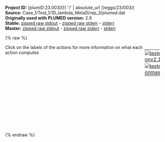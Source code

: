 **Project ID:** [plumID:23.003]({{ '/' | absolute_url }}eggs/23/003/)  
**Source:** Case_1/Test_1/1D_lambda_MetaD/rep_3/plumed.dat  
**Originally used with PLUMED version:** 2.8  
**Stable:** [zipped raw stdout](plumed.dat.plumed.stdout.txt.zip) - [zipped raw stderr](plumed.dat.plumed.stderr.txt.zip) - [stderr](plumed.dat.plumed.stderr)  
**Master:** [zipped raw stdout](plumed.dat.plumed_master.stdout.txt.zip) - [zipped raw stderr](plumed.dat.plumed_master.stderr.txt.zip) - [stderr](plumed.dat.plumed_master.stderr)  

{% raw %}
<div style="width: 100%; float:left">
<div style="width: 90%; float:left" id="value_details_data/Case_1/Test_1/1D_lambda_MetaD/rep_3/plumed.dat"> Click on the labels of the actions for more information on what each action computes </div>
<div style="width: 10%; float:left"><table><tr><td style="padding:1px"><a href="plumed.dat.plumed.stderr"><img src="https://img.shields.io/badge/v2.10-passing-green.svg" alt="tested onv2.10" /></a></td></tr><tr><td style="padding:1px"><a href="plumed.dat.plumed_master.stderr"><img src="https://img.shields.io/badge/master-passing-green.svg" alt="tested onmaster" /></a></td></tr></table></div></div>
<pre style="width=97%;">
<span id="data/Case_1/Test_1/1D_lambda_MetaD/rep_3/plumed.datlambda_short"><b name="data/Case_1/Test_1/1D_lambda_MetaD/rep_3/plumed.datlambda" onclick='showPath("data/Case_1/Test_1/1D_lambda_MetaD/rep_3/plumed.dat","data/Case_1/Test_1/1D_lambda_MetaD/rep_3/plumed.datlambda","data/Case_1/Test_1/1D_lambda_MetaD/rep_3/plumed.datlambda_shortcut","black")'>lambda</b><span style="display:none;" id="data/Case_1/Test_1/1D_lambda_MetaD/rep_3/plumed.datlambda_shortcut">The EXTRACV action with label <b>lambda</b> calculates the following quantities:<table  align="center" frame="void" width="95%" cellpadding="5%"><tr><td width="5%"><b> Quantity </b>  </td><td width="5%"><b> Type </b>  </td><td><b> Description </b> </td></tr><tr><td width="5%">lambda</td><td width="5%"><font color="black">scalar</font></td><td>the value of the CV that was passed from the MD code to PLUMED</td></tr></table></span>: <span class="plumedtooltip" style="color:green">EXTRACV<span class="right">Allow PLUMED to use collective variables computed in the MD engine. This action is <a class="toggler" href='javascript:;' onclick='toggleDisplay("data/Case_1/Test_1/1D_lambda_MetaD/rep_3/plumed.datlambda");'>a shortcut</a>. <a href="https://www.plumed.org/doc-master/user-doc/html/_e_x_t_r_a_c_v.html">More details</a><i></i></span></span> <span class="plumedtooltip">NAME<span class="right">name of the CV as computed by the MD engine<i></i></span></span>=lambda
</span><span id="data/Case_1/Test_1/1D_lambda_MetaD/rep_3/plumed.datlambda_long" style="display:none;"><span style="color:blue" class="comment"># PLUMED interprets the command:
</span><span class="toggler" style="color:red" onclick='toggleDisplay("data/Case_1/Test_1/1D_lambda_MetaD/rep_3/plumed.datlambda")'># lambda: EXTRACV NAME=lambda</span>
<span style="color:blue" class="comment"># as follows (Click the red comment above to revert to the short version of the input):</span>
<b name="data/Case_1/Test_1/1D_lambda_MetaD/rep_3/plumed.datlambda" onclick='showPath("data/Case_1/Test_1/1D_lambda_MetaD/rep_3/plumed.dat","data/Case_1/Test_1/1D_lambda_MetaD/rep_3/plumed.datlambda","data/Case_1/Test_1/1D_lambda_MetaD/rep_3/plumed.datlambda","black")'>lambda</b><span style="display:none;" id="data/Case_1/Test_1/1D_lambda_MetaD/rep_3/plumed.datlambda">The PUT action with label <b>lambda</b> calculates the following quantities:<table  align="center" frame="void" width="95%" cellpadding="5%"><tr><td width="5%"><b> Quantity </b>  </td><td width="5%"><b> Type </b>  </td><td><b> Description </b> </td></tr><tr><td width="5%">lambda</td><td width="5%"><font color="black">scalar</font></td><td>the data that was passed from the MD code</td></tr></table></span>: <span class="plumedtooltip" style="color:green">PUT<span class="right">Pass data into PLUMED <a href="https://www.plumed.org/doc-master/user-doc/html/_p_u_t.html" style="color:green">More details</a><i></i></span></span> <span class="plumedtooltip">UNIT<span class="right">the unit of the quantity that is being passed to PLUMED through this value<i></i></span></span>=number <span class="plumedtooltip">SHAPE<span class="right"> the shape of the value that is being passed to PLUMED<i></i></span></span>=0 <span class="plumedtooltip">MUTABLE<span class="right"> can plumed change the value of the pointer that is passed from the MD code<i></i></span></span> <span class="plumedtooltip">PERIODIC<span class="right">if the value being passed to plumed is periodic then you should specify the periodicity of the function<i></i></span></span>=NO
<b name="data/Case_1/Test_1/1D_lambda_MetaD/rep_3/plumed.datlambda" onclick='showPath("data/Case_1/Test_1/1D_lambda_MetaD/rep_3/plumed.dat","data/Case_1/Test_1/1D_lambda_MetaD/rep_3/plumed.datlambda","data/Case_1/Test_1/1D_lambda_MetaD/rep_3/plumed.datlambda","black")'>lambda</b>: <span class="plumedtooltip" style="color:green">PUT<span class="right">Pass data into PLUMED <a href="https://www.plumed.org/doc-master/user-doc/html/_p_u_t.html" style="color:green">More details</a><i></i></span></span> <span class="plumedtooltip">UNIT<span class="right">the unit of the quantity that is being passed to PLUMED through this value<i></i></span></span>=number <span class="plumedtooltip">SHAPE<span class="right"> the shape of the value that is being passed to PLUMED<i></i></span></span>=0 <span class="plumedtooltip">MUTABLE<span class="right"> can plumed change the value of the pointer that is passed from the MD code<i></i></span></span> <span class="plumedtooltip">PERIODIC<span class="right">if the value being passed to plumed is periodic then you should specify the periodicity of the function<i></i></span></span>=NO
<span style="color:blue"># --- End of included input --- </span></span>  
<span class="plumedtooltip" style="color:green">METAD<span class="right">Used to performed metadynamics on one or more collective variables. <a href="https://www.plumed.org/doc-master/user-doc/html/_m_e_t_a_d.html" style="color:green">More details</a><i></i></span></span> ...
<span class="plumedtooltip">ARG<span class="right">the labels of the scalars on which the bias will act<i></i></span></span>=<b name="data/Case_1/Test_1/1D_lambda_MetaD/rep_3/plumed.datlambda">lambda</b>
<span class="plumedtooltip">SIGMA<span class="right">the widths of the Gaussian hills<i></i></span></span>=0.01     
<span class="plumedtooltip">HEIGHT<span class="right">the heights of the Gaussian hills<i></i></span></span>=1.2388545199729883   
<span class="plumedtooltip">PACE<span class="right">the frequency for hill addition<i></i></span></span>=10       
<span class="plumedtooltip">GRID_MIN<span class="right">the lower bounds for the grid<i></i></span></span>=0    
<span class="plumedtooltip">GRID_MAX<span class="right">the upper bounds for the grid<i></i></span></span>=5    
<span class="plumedtooltip">GRID_BIN<span class="right">the number of bins for the grid<i></i></span></span>=5    
<span class="plumedtooltip">TEMP<span class="right">the system temperature - this is only needed if you are doing well-tempered metadynamics<i></i></span></span>=298     
<span class="plumedtooltip">BIASFACTOR<span class="right">use well tempered metadynamics and use this bias factor<i></i></span></span>=50   
<span class="plumedtooltip">LABEL<span class="right">a label for the action so that its output can be referenced in the input to other actions<i></i></span></span>=<b name="data/Case_1/Test_1/1D_lambda_MetaD/rep_3/plumed.datmetad" onclick='showPath("data/Case_1/Test_1/1D_lambda_MetaD/rep_3/plumed.dat","data/Case_1/Test_1/1D_lambda_MetaD/rep_3/plumed.datmetad","data/Case_1/Test_1/1D_lambda_MetaD/rep_3/plumed.datmetad","black")'>metad</b><span style="display:none;" id="data/Case_1/Test_1/1D_lambda_MetaD/rep_3/plumed.datmetad">The METAD action with label <b>metad</b> calculates the following quantities:<table  align="center" frame="void" width="95%" cellpadding="5%"><tr><td width="5%"><b> Quantity </b>  </td><td width="5%"><b> Type </b>  </td><td><b> Description </b> </td></tr><tr><td width="5%">metad.bias</td><td width="5%"><font color="black">scalar</font></td><td>the instantaneous value of the bias potential</td></tr></table></span>   
<span class="plumedtooltip">FILE<span class="right"> a file in which the list of added hills is stored<i></i></span></span>=HILLS_LAMBDA
... METAD
<br/><span class="plumedtooltip" style="color:green">PRINT<span class="right">Print quantities to a file. <a href="https://www.plumed.org/doc-master/user-doc/html/_p_r_i_n_t.html" style="color:green">More details</a><i></i></span></span> <span class="plumedtooltip">STRIDE<span class="right"> the frequency with which the quantities of interest should be output<i></i></span></span>=10 <span class="plumedtooltip">ARG<span class="right">the labels of the values that you would like to print to the file<i></i></span></span>=<b name="data/Case_1/Test_1/1D_lambda_MetaD/rep_3/plumed.datlambda">lambda</b>,<b name="data/Case_1/Test_1/1D_lambda_MetaD/rep_3/plumed.datmetad">metad.bias</b> <span class="plumedtooltip">FILE<span class="right">the name of the file on which to output these quantities<i></i></span></span>=COLVAR
</pre>
{% endraw %}
